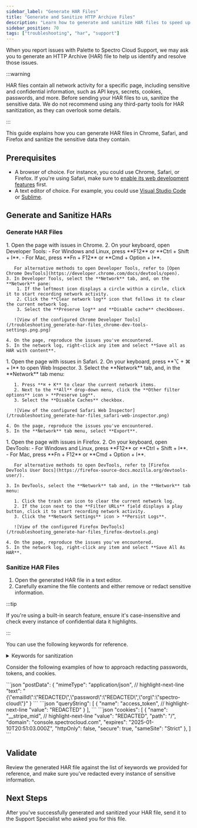 ```yaml
---
sidebar_label: "Generate HAR Files"
title: "Generate and Sanitize HTTP Archive Files"
description: "Learn how to generate and sanitize HAR files to speed up issue resolution."
sidebar_position: 70
tags: ["troubleshooting", "har", "support"]
---
```


When you report issues with Palette to Spectro Cloud Support, we may ask you to generate an HTTP Archive (HAR) file to
help us identify and resolve those issues.

:::warning

HAR files contain all network activity for a specific page, including sensitive and confidential information, such as
API keys, secrets, cookies, passwords, and more. Before sending your HAR files to us, sanitize the sensitive data. We do
not recommend using any third-party tools for HAR sanitization, as they can overlook some details.

:::

This guide explains how you can generate HAR files in Chrome, Safari, and Firefox and sanitize the sensitive data they
contain.

## Prerequisites

- A browser of choice. For instance, you could use Chrome, Safari, or Firefox. If you're using Safari, make sure to
  [enable its web development features](https://developer.apple.com/documentation/safari-developer-tools/enabling-developer-features)
  first.
- A text editor of choice. For example, you could use [Visual Studio Code](https://code.visualstudio.com/) or
  [Sublime](https://www.sublimetext.com/).

## Generate and Sanitize HARs

### Generate HAR Files

<Tabs>
  <TabItem value="chrome" label="Chrome" default>
    1. Open the page with issues in Chrome.
    2. On your keyboard, open Developer Tools:
       - For Windows and Linux, press **F12** or **Ctrl + Shift + I**.
       - For Mac, press **Fn + F12** or **Cmd + Option + I**.

       For alternative methods to open Developer Tools, refer to [Open Chrome DevTools](https://developer.chrome.com/docs/devtools/open).
    3. In Developer Tools, select the **Network** tab, and, on the **Network** pane:
        1. If the leftmost icon displays a circle within a circle, click it to start recording network activity.
        2. Click the **Clear network log** icon that follows it to clear the current network log.
        3. Select the **Preserve log** and **Disable cache** checkboxes.

       ![View of the configured Chrome Developer Tools](/troubleshooting_generate-har-files_chrome-dev-tools-settings.png.png)

    4. On the page, reproduce the issues you've encountered.
    5. In the network log, right-click any item and select **Save all as HAR with content**.

  </TabItem>
  <TabItem value="safari" label="Safari">
    1. Open the page with issues in Safari.
    2. On your keyboard, press **⌥ + ⌘ + I** to open Web Inspector.
    3. Select the **Network** tab, and, in the **Network** tab menu:

       1. Press **⌘ + K** to clear the current network items.
       2. Next to the **All** drop-down menu, click the **Other filter options** icon > **Preserve Log**.
       3. Select the **Disable Caches** checkbox.

       ![View of the configured Safari Web Inspector](/troubleshooting_generate-har-files_safari-web-inspector.png)

    4. On the page, reproduce the issues you've encountered.
    5. In the **Network** tab menu, select **Export**.

  </TabItem>
  <TabItem value="firefox" label="Firefox">
    1. Open the page with issues in Firefox.
    2. On your keyboard, open DevTools:
       - For Windows and Linux, press **F12** or **Ctrl + Shift + I**.
       - For Mac, press **Fn + F12** or **Cmd + Option + I**.

       For alternative methods to open DevTools, refer to [Firefox DevTools User Docs](https://firefox-source-docs.mozilla.org/devtools-user/).

    3. In DevTools, select the **Network** tab and, in the **Network** tab menu:

       1. Click the trash can icon to clear the current network log.
       2. If the icon next to the **Filter URLs** field displays a play button, click it to start recording network activity.
       3. Click the **Network Settings** icon > **Persist Logs**.

       ![View of the configured Firefox DevTools](/troubleshooting_generate-har-files_firefox-devtools.png)

    4. On the page, reproduce the issues you've encountered.
    5. In the network log, right-click any item and select **Save All As HAR**.

  </TabItem>
</Tabs>

### Sanitize HAR Files

1. Open the generated HAR file in a text editor.
2. Carefully examine the file contents and either remove or redact sensitive information.

:::tip

If you're using a built-in search feature, ensure it's case-insensitive and check every instance of confidential data it
highlights.

:::

You can use the following keywords for reference.

<details>
<summary>Keywords for sanitization</summary>

:::warning

This list is not exhaustive. You should also check for data that is considered sensitive or confidential within your
organization.

:::

- **state**
- **shdf**
- **usg**
- **password**
- **code**
- **code_verifier**
- **client_secret**
- **token**
- **Access_token**
- **refresh_token**
- **authenticity_token**
- **Id_token**
- **SAMLResponse**
- **SAML Request**
- **appID**
- **challenge**
- **facetID**
- **assertion**
- **fcParams**
- **serverData**
- **Authorization**
- **auth**
- **key**
- **pem**
- **rsa**
- **dsa**
- **ecdsa**
- **signature**
- **passkey**

</details>

Consider the following examples of how to approach redacting passwords, tokens, and cookies.

<Tabs>
  <TabItem value="passwords" label="Passwords" default>
    ```json
      "postData": {
        "mimeType": "application/json",
        // highlight-next-line
        "text": "{\"emailId\":\"REDACTED\",\"password\":\"REDACTED\",\"org\":\"spectro-cloud\"}"
      }
    ```
  </TabItem>
  <TabItem value="tokens" label="Tokens">
    ```json
      "queryString": [
        {
          "name": "access_token",
        // highlight-next-line
          "value": "REDACTED"
        }
      ],
    ```
  </TabItem>
  <TabItem value="cookies" label="Cookies">
    ```json
      "cookies": [
        {
          "name": "__stripe_mid",
          // highlight-next-line
          "value": "REDACTED",
          "path": "/",
          "domain": "console.spectrocloud.com",
          "expires": "2025-01-10T20:51:03.000Z",
          "httpOnly": false,
          "secure": true,
          "sameSite": "Strict"
        },
      ]
    ```
  </TabItem>
</Tabs>

## Validate

Review the generated HAR file against the list of keywords we provided for reference, and make sure you've redacted
every instance of sensitive information.

## Next Steps

After you've successfully generated and sanitized your HAR file, send it to the Support Specialist who asked you for
this file.
